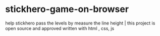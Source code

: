 # stickhero-game-on-browser
help stickhero pass the levels by measure the line height | this project is open source and approved written with html , css, js
